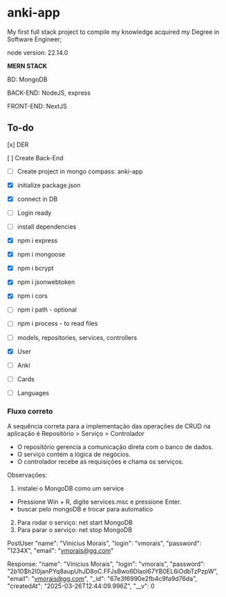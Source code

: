 # anki-app

My first full stack project to compile my knowledge acquired  my Degree in Software Engineer;

node version: 22.14.0

**MERN STACK**

BD: MongoDB

BACK-END: NodeJS, express

FRONT-END: NextJS

## To-do

[x] DER

[ ] Create Back-End
 - [ ] Create project in mongo compass: anki-app
 - [x] initialize package.json
 - [x] connect in DB
 - [ ] Login ready
 - [ ] install dependencies
  - [x] npm i express
  - [x] npm i mongoose
  - [x] npm i bcrypt
  - [x] npm i jsonwebtoken
  - [x] npm i cors
  - [ ] npm i path - optional
  - [ ] npm i process - to read files
  

 - [ ]  models, repositories, services, controllers
  - [x] User
  - [ ] Anki
  - [ ] Cards
  - [ ] Languages 


### Fluxo correto

A sequência correta para a implementação das operações de CRUD na aplicação é Repositório > Serviço > Controlador

- O repositório gerencia a comunicação direta com o banco de dados.
- O serviço contém a lógica de negócios.
- O controlador recebe as requisições e chama os serviços.

Observações:

1. instalei o MongoDB como um service
  -  Pressione Win + R, digite services.msc e pressione Enter.
  - buscar pelo mongoDB e trocar para automatico
2. Para rodar o serviço: net start MongoDB
3. Para parar o serviço: net stop MongoDB

PostUser
  "name": "Vinicius Morais",
  "login": "vmorais",
  "password": "1234X",
  "email": "vmorais@gg.com"

Response:
  "name": "Vinicius Morais",
  "login": "vmorais",
  "password": "$2b$10$h2l0janPYq8aupUhJD8oC.FFJsBwo6Dlaol67YB0EL6iOdbTzPzpW",
  "email": "vmorais@gg.com",
  "_id": "67e3f6990e2fb4c9fa9d76da",
  "createdAt": "2025-03-26T12:44:09.996Z",
  "__v": 0
